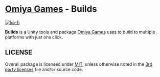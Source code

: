 # [Omiya Games](https://www.omiyagames.com/) - Builds

[![ko-fi](https://www.ko-fi.com/img/githubbutton_sm.svg)](https://ko-fi.com/I3I51KS8F)

**Builds** is a Unity tools and package [Omiya Games](https://www.omiyagames.com/) uses to build to multiple platforms with just one click.

## LICENSE

Overall package is licensed under [MIT](https://github.com/OmiyaGames/template-unity-package/blob/master/LICENSE.md), unless otherwise noted in the [3rd party licenses](https://github.com/OmiyaGames/template-unity-package/blob/master/THIRD%20PARTY%20NOTICES.md) file and/or source code.
